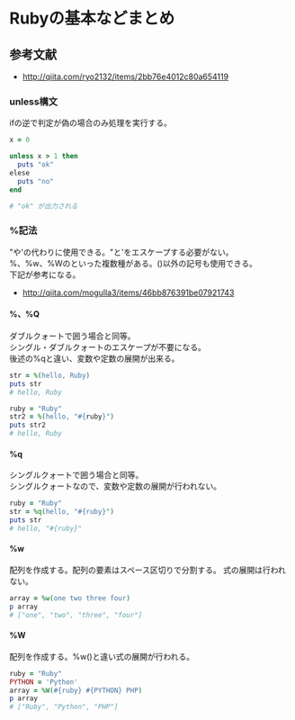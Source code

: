 # Rubyの基本などまとめ
## 参考文献
- http://qiita.com/ryo2132/items/2bb76e4012c80a654119

### unless構文
ifの逆で判定が偽の場合のみ処理を実行する。

```Ruby
x = 0

unless x > 1 then
  puts "ok"
elese
  puts "no"
end

# "ok" が出力される
```

### %記法
"や'の代わりに使用できる。"と'をエスケープする必要がない。  
%、%w、%Wのといった複数種がある。()以外の記号も使用できる。  
下記が参考になる。  
- http://qiita.com/mogulla3/items/46bb876391be07921743

#### %、%Q
ダブルクォートで囲う場合と同等。  
シングル・ダブルクォートのエスケープが不要になる。  
後述の%qと違い、変数や定数の展開が出来る。  

```Ruby
str = %(hello, Ruby)
puts str
# hello, Ruby

ruby = "Ruby"
str2 = %(hello, "#{ruby}")
puts str2
# hello, Ruby
```

#### %q
シングルクォートで囲う場合と同等。  
シングルクォートなので、変数や定数の展開が行われない。  

```Ruby
ruby = "Ruby"
str = %q(hello, "#{ruby}")
puts str
# hello, "#{ruby}"
```

#### %w
配列を作成する。配列の要素はスペース区切りで分割する。
式の展開は行われない。

```Ruby
array = %w(one two three four)
p array
# ["one", "two", "three", "four"]
```

#### %W
配列を作成する。%w()と違い式の展開が行われる。  

```Ruby
ruby = "Ruby"
PYTHON = 'Python'
array = %W(#{ruby} #{PYTHON} PHP)
p array
# ["Ruby", "Python", "PHP"]
```
